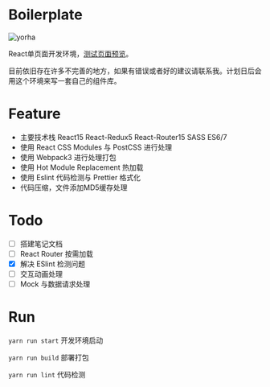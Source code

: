 # Boilerplate
![yorha](http://i1.buimg.com/1949/27e7fae307f7a4aa.png)

React单页面开发环境，[测试页面预览](https://sakuyakun.github.io/React-Webpack-Boilerplate/)。

目前依旧存在许多不完善的地方，如果有错误或者好的建议请联系我。计划日后会用这个环境来写一套自己的组件库。

# Feature
- 主要技术栈 React15 React-Redux5 React-Router15 SASS ES6/7
- 使用 React CSS Modules 与 PostCSS 进行处理
- 使用 Webpack3 进行处理打包
- 使用 Hot Module Replacement 热加载
- 使用 Eslint 代码检测与 Prettier 格式化
- 代码压缩，文件添加MD5缓存处理

# Todo
- [ ] 搭建笔记文档
- [ ] React Router 按需加载
- [x] 解决 ESlint 检测问题
- [ ] 交互动画处理
- [ ] Mock 与数据请求处理

# Run
`yarn run start` 开发环境启动

`yarn run build` 部署打包

`yarn run lint` 代码检测
